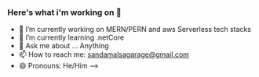 ### Here's what i'm working on 👋

- 🔭 I’m currently working on MERN/PERN and aws Serverless tech stacks
- 🌱 I’m currently learning .netCore
- 💬 Ask me about ... Anything
- 📫 How to reach me: sandamalsagarage@gmail.com
- 😄 Pronouns: He/Him
-->
